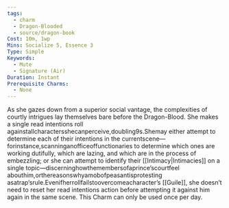```yaml
---
tags:
  - charm
  - Dragon-Blooded
  - source/dragon-book
Cost: 10m, 1wp
Mins: Socialize 5, Essence 3
Type: Simple
Keywords:
  - Mute
  - Signature (Air)
Duration: Instant
Prerequisite Charms:
  - None
---
```

As she gazes down from a superior social vantage, the complexities of courtly intrigues lay themselves bare before the Dragon-Blood. She makes a single read intentions roll againstallcharactersshecanperceive,doubling9s.Shemay either attempt to determine each of their intentions in the currentscene—forinstance,scanninganofficeoffunctionaries to determine which ones are working dutifully, which are lazing, and which are in the process of embezzling; or she can attempt to identify their [[Intimacy|Intimacies]] on a single topic—discerninghowthemembersofaprince’scourtfeel abouthim,orthereasonswhyamobofpeasantisprotesting asatrap’srule.Evenifherrollfailstoovercomeacharacter’s [[Guile]], she doesn’t need to reset her read intentions action before attempting it against him again in the same scene. This Charm can only be used once per day.